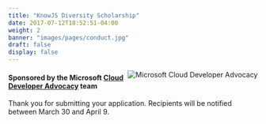 ```yaml
---
title: "KnowJS Diversity Scholarship"
date: 2017-07-12T18:52:51-04:00
weight: 2
banner: "images/pages/conduct.jpg"
draft: false
display: false
---
```


<a href="https://developer.microsoft.com/en-us/advocates/index.html"><img src="/images/banners/AzureAdvocates.jpg" alt="Microsoft Cloud Developer Advocacy" style="float:right;"></a>

#### Sponsored by the Microsoft [Cloud Developer Advocacy](https://developer.microsoft.com/en-us/advocates/index.htm) team

Thank you for submitting your application.  Recipients will be notified between March 30 and April 9.